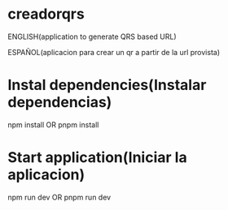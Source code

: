 # creadorqrs
ENGLISH(application to generate QRS based URL)

ESPAÑOL(aplicacion para crear un qr a partir de la url provista)

# Instal dependencies(Instalar dependencias)
npm install  OR  pnpm install

# Start application(Iniciar la aplicacion)
npm run dev OR pnpm run dev


